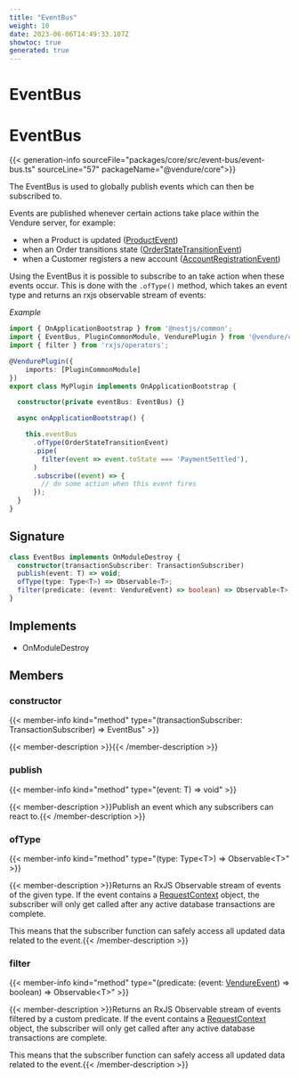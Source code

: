 ```yaml
---
title: "EventBus"
weight: 10
date: 2023-06-06T14:49:33.107Z
showtoc: true
generated: true
---
```

<!-- This file was generated from the Vendure source. Do not modify. Instead, re-run the "docs:build" script -->

# EventBus
<div class="symbol">


# EventBus

{{< generation-info sourceFile="packages/core/src/event-bus/event-bus.ts" sourceLine="57" packageName="@vendure/core">}}

The EventBus is used to globally publish events which can then be subscribed to.

Events are published whenever certain actions take place within the Vendure server, for example:

* when a Product is updated (<a href='/typescript-api/events/event-types#productevent'>ProductEvent</a>)
* when an Order transitions state (<a href='/typescript-api/events/event-types#orderstatetransitionevent'>OrderStateTransitionEvent</a>)
* when a Customer registers a new account (<a href='/typescript-api/events/event-types#accountregistrationevent'>AccountRegistrationEvent</a>)

Using the EventBus it is possible to subscribe to an take action when these events occur.
This is done with the `.ofType()` method, which takes an event type and returns an rxjs observable
stream of events:

*Example*

```TypeScript
import { OnApplicationBootstrap } from '@nestjs/common';
import { EventBus, PluginCommonModule, VendurePlugin } from '@vendure/core';
import { filter } from 'rxjs/operators';

@VendurePlugin({
    imports: [PluginCommonModule]
})
export class MyPlugin implements OnApplicationBootstrap {

  constructor(private eventBus: EventBus) {}

  async onApplicationBootstrap() {

    this.eventBus
      .ofType(OrderStateTransitionEvent)
      .pipe(
        filter(event => event.toState === 'PaymentSettled'),
      )
      .subscribe((event) => {
        // do some action when this event fires
      });
  }
}
```

## Signature

```TypeScript
class EventBus implements OnModuleDestroy {
  constructor(transactionSubscriber: TransactionSubscriber)
  publish(event: T) => void;
  ofType(type: Type<T>) => Observable<T>;
  filter(predicate: (event: VendureEvent) => boolean) => Observable<T>;
}
```
## Implements

 * OnModuleDestroy


## Members

### constructor

{{< member-info kind="method" type="(transactionSubscriber: TransactionSubscriber) => EventBus"  >}}

{{< member-description >}}{{< /member-description >}}

### publish

{{< member-info kind="method" type="(event: T) => void"  >}}

{{< member-description >}}Publish an event which any subscribers can react to.{{< /member-description >}}

### ofType

{{< member-info kind="method" type="(type: Type&#60;T&#62;) => Observable&#60;T&#62;"  >}}

{{< member-description >}}Returns an RxJS Observable stream of events of the given type.
If the event contains a <a href='/typescript-api/request/request-context#requestcontext'>RequestContext</a> object, the subscriber
will only get called after any active database transactions are complete.

This means that the subscriber function can safely access all updated
data related to the event.{{< /member-description >}}

### filter

{{< member-info kind="method" type="(predicate: (event: <a href='/typescript-api/events/vendure-event#vendureevent'>VendureEvent</a>) =&#62; boolean) => Observable&#60;T&#62;"  >}}

{{< member-description >}}Returns an RxJS Observable stream of events filtered by a custom predicate.
If the event contains a <a href='/typescript-api/request/request-context#requestcontext'>RequestContext</a> object, the subscriber
will only get called after any active database transactions are complete.

This means that the subscriber function can safely access all updated
data related to the event.{{< /member-description >}}


</div>
